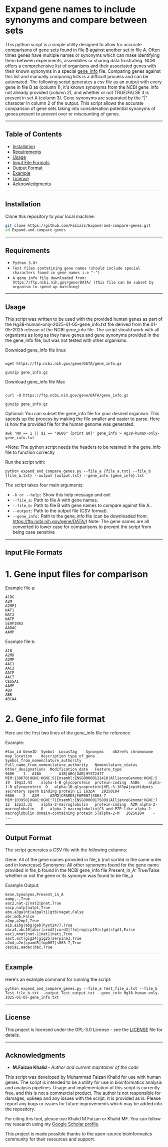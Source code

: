# Expand gene names to include synonyms and compare between sets 

This python script is a simple utility designed to allow for accurate comparisons of gene sets found in file B against another set in file A. Often times genes have multiple names or synonyms which can make identifying them between experiments, assemblies or sharing data frustrating. NCBI offers a comprehensive list of organisms and their associated genes with their known synonyms in a special [gene_info](https://ftp.ncbi.nih.gov/gene/DATA/) file. Comparing genes against this list and manually comparing lists is a difficult process and can be automated. The following script generates a csv file as an output with every gene in file B as (column 1), it's known synonyms from the NCBI gene_info not already provided (column 2), and whether or not TRUE/FALSE it is present in set A (column 3). Gene synonyms are separated by the "|" character in column 2 of the output. This script allows the accurate comparison of gene sets taking into consideration potential synonyms of genes present to prevent over or miscounting of genes.    

_______________________________________________________
## Table of Contents
- [Installation](#installation)
- [Requirements](#requirements)
- [Usage](#usage)
- [Input File Formats](#input-file-formats)
- [Output Format](#output-format)
- [Example](#example)
- [License](#license)
- [Acknowledgments](#acknowledgments)

_______________________________________________________
## Installation
Clone this repository to your local machine:

```bash
git clone https://github.com/Fazizzz/Expand-and-compare-genes.git
cd Expand-and-compare-genes
```
________________________________________________________
## Requirements

* `Python 3.8+`
* `Text files contatining gene names (should include special characters found in gene names i.e "-")`
* `A gene_info file downloaded from: https://ftp.ncbi.nih.gov/gene/DATA/ (this file can be subset by organism to speed up matching)`

_______________________________________________________ 
## Usage

This script was written to be used with the provided human genes as part of the Hg38-human-only-2025-01-05-gene_info.txt file derived from the 01-05-2025 release of the NCBI gene_info file. The script should work with all organisms as long as they have genes and gene synonyms provided in the the gene_info file, but was not tested with other organisms.

Download gene_info file linux

```

wget https://ftp.ncbi.nih.gov/gene/DATA/gene_info.gz

gunzip gene_info.gz

```

Download gene_info file Mac

```

curl -O https://ftp.ncbi.nih.gov/gene/DATA/gene_info.gz

gunzip gene_info.gz

```
Optional: You can subset the gene_info file for your desired organism. This speeds up the process by making the file smaller and easier to parse. Here is how the provided file for the human genome was generated.

```
awk 'NR == 1 || $1 == "9606" {print $0}' gene_info > Hg38-human-only-gene_info.txt

``` 
*Note: The python script needs the headers to be retained in the gene_info file to function correctly

Run the script with:

```
python expand_and_compare_genes.py --file_a {file_a.txt} --file_b {file_b.txt} --output {output.txt} --gene_info {gene_info}.txt

```

The script takes four main arguments:

*	`-h or --help:` Show this help message and exit
*	`--file_a:` Path to file A with gene names.
*	`--file_b:` Path to file B with gene names to compare against file A..
*	`--output:` Path to the output file (CSV format). 
*	`--gene_info:` Path to the gene_info file (can be downloaded from: https://ftp.ncbi.nih.gov/gene/DATA/)
	Note: The gene names are all converted to lower case for comparisons to prevent the script from being case sensitive

________________________________________________________

## Input File Formats

# 1. Gene input files for comparison 

Example file a:
```
A1BG
A2M
A2MP1
NAT1
NAT2
NATP
SERPINA3
AADAC
AAMP

```
Example file b:
```
A1B
A2MD
A2MP
AAC1
AAC2
AACP
AACT
CES5A1
AAMP
ABO
ABR
ABCA4

```

# 2. Gene_info file format

Here are the first two lines of the gene_info file for reference

Example:
```
#tax_id	GeneID	Symbol	LocusTag	Synonyms	dbXrefs	chromosome	map_location	description	type_of_gene	Symbol_from_nomenclature_authority	Full_name_from_nomenclature_authority	Nomenclature_status	Other_designations	Modification_date	Feature_type
9606	1	A1BG	-	A1B|ABG|GAB|HYST2477	MIM:138670|HGNC:HGNC:5|Ensembl:ENSG00000121410|AllianceGenome:HGNC:5	19	19q13.43	alpha-1-B glycoprotein	protein-coding	A1BG	alpha-1-B glycoprotein	O	alpha-1B-glycoprotein|HEL-S-163pA|epididymis secretory sperm binding protein Li 163pA	20250104	-
9606	2	A2M	-	A2MD|CPAMD5|FWP007|S863-7	MIM:103950|HGNC:HGNC:7|Ensembl:ENSG00000175899|AllianceGenome:HGNC:7	12	12p13.31	alpha-2-macroglobulin	protein-coding	A2M	alpha-2-macroglobulin	O	alpha-2-macroglobulin|C3 and PZP-like alpha-2-macroglobulin domain-containing protein 5|alpha-2-M	20250104	-
...
```

_________________________________________________________

## Output Format

The script generates a CSV file with the following columns:

Gene: All of the gene names provided in file_b (not sorted in the same order and in lowercase)
Synonyms: All other synonyms found for the gene name provided in file_b found in the NCBI gene_info file
Present_in_A: True/False whether or not the gene or its synonym was found to be file_a 

Example Output:
```
Gene,Synonyms,Present_in_A
aamp,-,True
aac2,nat-2|nat2|pnat,True
aacp,natp|natp1,True
abo,a3galnt|a3galt1|gtb|nagat,False
abr,mdb,False
a2mp,a2mp1,True
a1b,a1bg|abg|gab|hyst2477,True
abca4,abc10|abcr|armd2|cord3|ffm|rmp|rp19|stgd|stgd1,False
aac1,mnat|nat-1|nat1|nati,True
aact,act|gig24|gig25|serpina3,True
a2md,a2m|cpamd5|fwp007|s863-7,True
ces5a1,aadac|dac,True
```
___________________________________________________________
## Example

Here's an example command for running the script:

```
python expand_and_compare_genes.py --file_a Test_file_a.txt --file_b Test_file_b.txt --output Test_output.txt --gene_info Hg38-human-only-2025-01-05-gene_info.txt

```
___________________________________________________________

## License

This project is licensed under the GPL-3.0 License - see the [LICENSE](https://www.gnu.org/licenses/gpl-3.0.en.html#license-text) file for details.


___________________________________________________________

## Acknowledgments

* **M.Faizan Khalid** - *Author and current maintainer of the code*

This script was developed by Muhammad Faizan Khalid for use with human genes. The script is intended to be a utility for use in bioinformatics analysis and analysis pipelines. Usage and implementation of this script is currently free, and this is not a commercial product. The author is not responsible for damages, upkeep and any issues with the script. It is provided as is. Please report any bugs or issues for future improvements which may be added into the repository. 
  
For citing this tool, please use Khalid M.Faizan or Khalid MF. You can follow my research using my [Google Scholar profile](https://scholar.google.com/citations?hl=en&user=qFZQ5wYAAAAJ&sortby=title&view_op=list_works&gmla=AL3_zigRWGX9g8Jc22idbBUMFuy7cVN_pEIyL6_DXSA-qWkJbcaONzhRNSmAwmQXKEm-3-WYGouZZC2pCE6zD9tZLxizbM7jQzzZMOgtkgsuL825u4lvSs9kwsccajhJbBg2Mrc37at_HCQ).

This project is made possible thanks to the open-source bioinformatics community for their resources and support.

